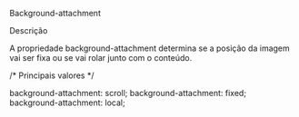Background-attachment

Descrição

A propriedade background-attachment determina se a posição da imagem vai ser fixa ou se vai rolar junto com o conteúdo.

/* Principais valores */

background-attachment: scroll;
background-attachment: fixed;
background-attachment: local;
